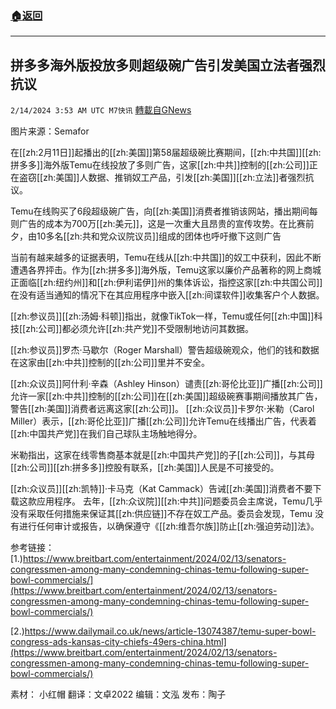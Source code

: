 ###  [:house:返回](README.md)
---


## 拼多多海外版投放多则超级碗广告引发美国立法者强烈抗议
`2/14/2024 3:53 AM UTC M7快讯` [轉載自GNews](https://gnews.org/articles/2304365)

图片来源：Semafor

在[[zh:2月11日]]起播出的[[zh:美国]]第58届超级碗比赛期间，[[zh:中共国]][[zh:拼多多]]海外版Temu在线投放了多则广告，这家[[zh:中共]]控制的[[zh:公司]]正在盗窃[[zh:美国]]人数据、推销奴工产品，引发[[zh:美国]][[zh:立法]]者强烈抗议。

Temu在线购买了6段超级碗广告，向[[zh:美国]]消费者推销该网站，播出期间每则广告的成本为700万[[zh:美元]]，这是一次重大且昂贵的宣传攻势。在比赛前夕，由10多名[[zh:共和党众议院议员]]组成的团体也呼吁撤下这则广告

当前有越来越多的证据表明，Temu在线从[[zh:中共国]]的奴工中获利，因此不断遭遇各界抨击。作为[[zh:拼多多]]海外版，Temu这家以廉价产品著称的网上商城正面临[[zh:纽约州]]和[[zh:伊利诺伊]]州的集体诉讼，指控这家[[zh:中共国公司]]在没有适当通知的情况下在其应用程序中嵌入[[zh:间谍软件]]收集客户个人数据。 

[[zh:参议员]][[zh:汤姆·科顿]]指出，就像TikTok一样，Temu或任何[[zh:中国]]科技[[zh:公司]]都必须允许[[zh:共产党]]不受限制地访问其数据。

[[zh:参议员]]罗杰·马歇尔（Roger Marshall）警告超级碗观众，他们的钱和数据在这家由[[zh:中共]]控制的[[zh:公司]]里并不安全。

[[zh:众议员]]阿什利·辛森（Ashley Hinson）谴责[[zh:哥伦比亚]]广播[[zh:公司]]允许一家[[zh:中共]]控制的[[zh:公司]]在[[zh:美国]]超级碗赛事期间播放其广告，警告[[zh:美国]]消费者远离这家[[zh:公司]]。 [[zh:众议员]]卡罗尔·米勒（Carol Miller）表示，[[zh:哥伦比亚]]广播[[zh:公司]]允许Temu在线播出广告，代表着[[zh:中国共产党]]在我们自己球队主场触地得分。 

米勒指出，这家在线零售商基本就是[[zh:中国共产党]]的子[[zh:公司]]，与其母[[zh:公司]][[zh:拼多多]]控股有联系，[[zh:美国]]人民是不可接受的。 

[[zh:众议员]][[zh:凯特]]·卡马克（Kat Cammack）告诫[[zh:美国]]消费者不要下载这款应用程序。
去年，[[zh:众议院]][[zh:中共]]问题委员会主席说，Temu几乎没有采取任何措施来保证其[[zh:供应链]]不存在奴工产品。委员会发现，Temu 没有进行任何审计或报告，以确保遵守《[[zh:维吾尔族]]防止[[zh:强迫劳动]]法》。

参考链接：
[1.)https://www.breitbart.com/entertainment/2024/02/13/senators-congressmen-among-many-condemning-chinas-temu-following-super-bowl-commercials/](https://www.breitbart.com/entertainment/2024/02/13/senators-congressmen-among-many-condemning-chinas-temu-following-super-bowl-commercials/)  

[2.)https://www.dailymail.co.uk/news/article-13074387/temu-super-bowl-congress-ads-kansas-city-chiefs-49ers-china.html](https://www.breitbart.com/entertainment/2024/02/13/senators-congressmen-among-many-condemning-chinas-temu-following-super-bowl-commercials/)  

       
素材： 小红帽  翻译：文卓2022  编辑：文泓  发布：陶子

